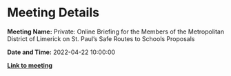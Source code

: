 # Meeting Details

**Meeting Name:** Private: Online Briefing for the Members of the Metropolitan District of Limerick on St. Paul’s Safe Routes to Schools Proposals

**Date and Time:** 2022-04-22 10:00:00

**<a href="https://www.limerick.ie/council/whats-on/private-online-briefing-members-metropolitan-district-limerick-st-pauls-safe" target="_blank">Link to meeting</a>**
